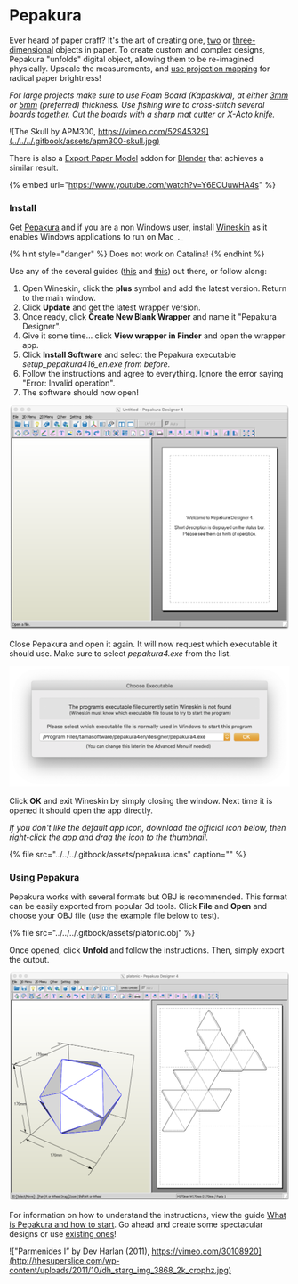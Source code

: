 # Pepakura

Ever heard of paper craft?  It's the art of creating one, [two](https://www.google.com/search?q=paper+craft+2d) or [three-dimensional](https://www.google.com/search?q=paper+craft+3d) objects in paper. To create custom and complex designs, Pepakura "unfolds" digital object, allowing them to be re-imagined physically. Upscale the measurements, and [use projection mapping](https://vimeo.com/328475901) for radical paper brightness!

_For large projects make sure to use Foam Board \(Kapaskiva\), at either_ [_3mm_](https://www.svexo.se/kapaskiva-3mm-70x100cm-25fp) _or_ [_5mm_](https://www.svexo.se/kapaskiva-5mm-100x140cm-25fp) _\(preferred\) thickness.  Use fishing wire to cross-stitch several boards together. Cut the boards with a sharp mat cutter or X-Acto knife._

![The Skull by APM300, https://vimeo.com/52945329](../../../.gitbook/assets/apm300-skull.jpg)

There is also a [Export Paper Model](https://addam.github.io/Export-Paper-Model-from-Blender/) addon for [Blender](https://www.blender.org/) that achieves a similar result.

{% embed url="https://www.youtube.com/watch?v=Y6ECUuwHA4s" %}

### Install

Get [Pepakura](https://tamasoft.co.jp/pepakura-en/download/index.html) and if you are a non Windows user, install [Wineskin](https://sourceforge.net/projects/wineskin/) as it enables Windows applications to run on Mac_._ 

{% hint style="danger" %}
Does not work on Catalina!
{% endhint %}

Use any of the several guides \([this](https://www.youtube.com/watch?v=cHpqP0FET0w) and [this](https://www.maketecheasier.com/pepakura-designer-mac/)\) out there, or follow along:

1. Open Wineskin, click the **plus** symbol and add the latest version. Return to the main window.
2. Click **Update** and get the latest wrapper version.
3. Once ready, click **Create New Blank Wrapper** and name it "Pepakura Designer".
4. Give it some time… click **View wrapper in Finder** and open the wrapper app.
5. Click **Install Software** and select the  Pepakura executable _setup\_pepakura416\_en.exe from before._
6. Follow the instructions and agree to everything. Ignore the error saying "Error: Invalid operation". 
7. The software should now open!

![](../../../.gitbook/assets/pepakura-untitled.png)

Close Pepakura and open it again. It will now request which executable it should use. Make sure to select _pepakura4.exe_ from the list.

![](../../../.gitbook/assets/pepakura-select.png)

Click **OK** and exit Wineskin by simply closing the window. Next time it is opened it should open the app directly.

_If you don't like the default app icon, download the official  icon below, then right-click the app and drag the icon to the thumbnail._

{% file src="../../../.gitbook/assets/pepakura.icns" caption="" %}

### Using Pepakura

Pepakura works with several formats but OBJ is recommended. This format can be easily exported from popular 3d tools. Click **File** and **Open** and choose your OBJ file \(use the example file below to test\).

{% file src="../../../.gitbook/assets/platonic.obj" %}

Once opened, click **Unfold** and follow the instructions. Then, simply export the output.

![](../../../.gitbook/assets/pepakura-export.png)

For information on how to understand the instructions, view the guide [What is Pepakura and how to start](https://www.instructables.com/id/What-is-Pepakura-and-how-to-start/). Go ahead and create some spectacular designs or use [existing ones](https://www.exploring.technology/l/s/a-frame/basics/models)!

![&quot;Parmenides I&#x201D; by Dev Harlan \(2011\), https://vimeo.com/30108920](http://thesuperslice.com/wp-content/uploads/2011/10/dh_starg_img_3868_2k_crophz.jpg)



